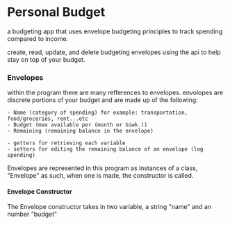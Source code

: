 
# Personal Budget

a budgeting app that uses envelope budgeting principles to track spending compared to income.

create, read, update, and delete budgeting envelopes using the api to help stay on top of your budget.

### Envelopes

within the program there are many refferences to envelopes.
envolopes are discrete portions of your budget and are made up of the following:

    - Name (category of spending) for example: transportation, food/groceries, rent...etc
    - Budget (max available per (month or biwk.))
    - Remaining (remaining balance in the envelope)

    - getters for retrieving each variable
    - setters for editing the remaining balance of an envelope (log spending)

Envelopes are represented in this program as instances of a class, "Envelope"
as such, when one is made, the constructor is called.
#### Envelope Constructor

The Envelope constructor takes in two variable, a string "name" and an number "budget"
